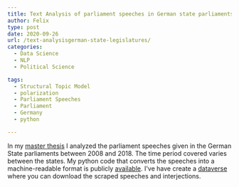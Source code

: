 ```yaml
---
title: Text Analysis of parliament speeches in German state parliaments
author: Felix
type: post
date: 2020-09-26
url: /text-analysisgerman-state-legislatures/
categories:
  - Data Science
  - NLP
  - Political Science

tags:
  - Structural Topic Model
  - polarization
  - Parliament Speeches
  - Parliament
  - Germany
  - python

---
```


In my [master thesis](https://osf.io/preprints/socarxiv/y5j2u) I analyzed the parliament speeches given in the German State parliaments between 2008 and 2018. The time period covered varies between the states. My python code that converts the speeches into a machine-readable format is publicly [available][1]. I've have create a [dataverse](https://doi.org/10.7910/DVN/370V8H) where you can download the scraped speeches and interjections.

 [1]: https://github.com/panoptikum/plenary_record_parser